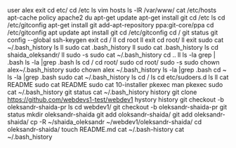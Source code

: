 user alex
exit
                                                                                                                                                         cd etc/
cd /etc
ls
vim hosts
ls -lR /var/www/
cat /etc/hosts
apt-cache policy apache2
du
apt-get update
apt-get install git
cd /etc
ls
cd /etc/gitconfig
apt-get install git
add-apt-repository ppa:git-core/ppa
cd /etc/gitconfig
apt update
apt install git
cd /etc/gitconfig
cd /
git status
git config --global
ssh-keygen
exit
cd /
ll
cd root
ll
exit
cd root/
ll
exit
sudo cat ~/.bash_history
ls
ll
sudo cat .bash_history
ll
sudo cat .bash_history
ls
cd shaida_oleksandr/
ll
sudo -s
sudo cat ~/.bash_history
cd ..
ll
ls -la grep | .bash
ls -la |grep .bash
ls
cd /
cd root/
sudo cd root/
sudo -s
sudo chown alex~/.bash_history
sudo chown alex ~/.bash_history
ls -la |grep .bash
cd ~
ls -la |grep .bash
sudo cat ~/.bash_history
ls
cd /
ls
cd etc/sudoers.d
ls
ll
cat README
sudo cat README
sudo cat 10-installer
pkexec
man pkexec
sudo cat ~/.bash_history
git status
cat ~/.bash_history
history
git clone https://github.com/webdevs1-test/webdev1
hystory
history
git checkout -b oleksandr-shaida-pr
ls
cd webdev1/
git checkout -b oleksandr-shaida-pr
git status 
mkdir oleksandr-shaida
git add oloksandr-shaida/
git add oleksandr-shaida/
cp -R ~/shaida_oleksandr ~/webdev1/oleksandr-shaida/
cd oleksandr-shaida/
touch README.md
cat ~/.bash-history
cat ~/.bash_history

